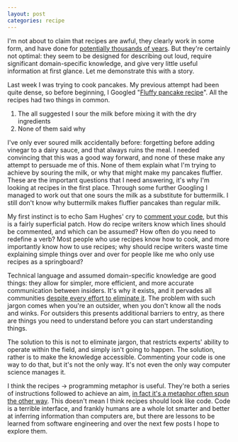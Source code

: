 ```yaml
---
layout: post
categories: recipe
---
```

I'm not about to claim that recipes are awful, they clearly work in some form, and have done for [potentially thousands of years](http://en.wikipedia.org/wiki/Recipe#History). But they're certainly not optimal: they seem to be designed for describing out loud, require significant domain-specific knowledge, and give very little useful information at first glance. Let me demonstrate this with a story.

Last week I was trying to cook pancakes. My previous attempt had been quite dense, so before beginning, I Googled "[Fluffy pancake recipe](https://www.google.co.uk/search?q=fluffy+pancake+recipe)". All the recipes had two things in common.

1. The all suggested I sour the milk before mixing it with the dry ingredients
2. None of them said why

I've only ever soured milk accidentally before: forgetting before adding vinegar to a dairy sauce, and that always ruins the meal. I needed convincing that this was a good way forward, and none of these make any attempt to persuade me of this. None of them explain what I'm trying to achieve by souring the milk, or why that might make my pancakes fluffier. These are the important questions that I need answering, it's why I'm looking at recipes in the first place. Through some further Googling I managed to work out that one sours the milk as a substitute for buttermilk. I still don't know why buttermilk makes fluffier pancakes than regular milk.

My first instinct is to echo Sam Hughes' cry to [comment your code](http://qntm.org/cookery), but this is a fairly superficial patch. How do recipe writers know which lines should be commented, and which can be assumed? How often do you need to redefine a verb? Most people who use recipes know how to cook, and more importantly know how to use recipes; why should recipe writers waste time explaining simple things over and over for people like me who only use recipes as a springboard? 

Technical language and assumed domain-specific knowledge are good things: they allow for simpler, more efficient, and more accurate communication between insiders. It's why it exists, and it pervades all communities [despite every effort to eliminate it](https://www.google.co.uk/search?q=how+to+eliminate+jargon). The problem with such jargon comes when you're an outsider, when you don't know all the nods and winks. For outsiders this presents additional barriers to entry, as there are things you need to understand before you can start understanding things.

The solution to this is not to eliminate jargon, that restricts experts' ability to operate within the field, and simply isn't going to happen. The solution, rather is to make the knowledge accessible. Commenting your code is one way to do that, but it's not the only way. It's not even the only way computer science manages it.

I think the recipes -> programming metaphor is useful. They're both a series of instructions followed to achieve an aim, [in fact it's a metaphor often spun the other way](http://shop.oreilly.com/product/9780596007614.do). This doesn't mean I think recipes should look like code. Code is a terrible interface, and frankly humans are a whole lot smarter and better at inferring information than computers are, but there are lessons to be learned from software engineering and over the next few posts I hope to explore them.